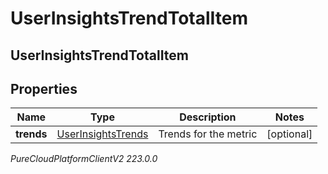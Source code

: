 # UserInsightsTrendTotalItem

## UserInsightsTrendTotalItem

## Properties

|Name | Type | Description | Notes|
|------------ | ------------- | ------------- | -------------|
| **trends** | [UserInsightsTrends](UserInsightsTrends) | Trends for the metric | [optional] |



_PureCloudPlatformClientV2 223.0.0_
